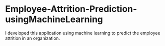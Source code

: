 # Employee-Attrition-Prediction-usingMachineLearning
I developed this application using machine learning to predict the employee attrition in an organization.

